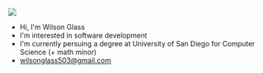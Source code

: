 <img src="https://github-readme-stats.vercel.app/api?username=wilsonglass&&show_icons=true&title_color=ffffff&icon_color=bb2acf&text_color=daf7dc&bg_color=151515">

- Hi, I'm Wilson Glass
- I'm interested in software development
- I'm currently persuing a degree at University of San Diego for Computer Science (+ math minor)
- wilsonglass503@gmail.com
